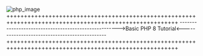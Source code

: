 ![php_image](https://user-images.githubusercontent.com/73672879/161801883-ebc4d6bb-716f-41ba-8853-a2157811596b.jpeg)
+++++++++++++++++++++++++++++++++++++++++++++++++++++++++++++++++++++++++++++++++++++++++++++++++++++++
----------------------------------------------------->Basic PHP 8 Tutorial<----------------------------------------------
+++++++++++++++++++++++++++++++++++++++++++++++++++++++++++++++++++++++++++++++++++++++++++++++++++++++
